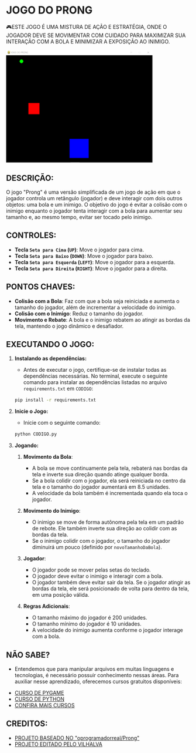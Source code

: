 # JOGO DO PRONG
🎮ESTE JOGO É UMA MISTURA DE AÇÃO E ESTRATÉGIA, ONDE O JOGADOR DEVE SE MOVIMENTAR COM CUIDADO PARA MAXIMIZAR SUA INTERAÇÃO COM A BOLA E MINIMIZAR A EXPOSIÇÃO AO INIMIGO.

<img src="FOTO.png" align="center" width="400"> <br>

## DESCRIÇÃO:
O jogo "Prong" é uma versão simplificada de um jogo de ação em que o jogador controla um retângulo (jogador) e deve interagir com dois outros objetos: uma bola e um inimigo. O objetivo do jogo é evitar a colisão com o inimigo enquanto o jogador tenta interagir com a bola para aumentar seu tamanho e, ao mesmo tempo, evitar ser tocado pelo inimigo.

## CONTROLES:
- **Tecla `Seta para Cima` (`UP`)**: Move o jogador para cima.
- **Tecla `Seta para Baixo` (`DOWN`)**: Move o jogador para baixo.
- **Tecla `Seta para Esquerda` (`LEFT`)**: Move o jogador para a esquerda.
- **Tecla `Seta para Direita` (`RIGHT`)**: Move o jogador para a direita.

## PONTOS CHAVES:
- **Colisão com a Bola**: Faz com que a bola seja reiniciada e aumenta o tamanho do jogador, além de incrementar a velocidade do inimigo.
- **Colisão com o Inimigo**: Reduz o tamanho do jogador.
- **Movimento e Rebate**: A bola e o inimigo rebatem ao atingir as bordas da tela, mantendo o jogo dinâmico e desafiador.

## EXECUTANDO O JOGO:
1. **Instalando as dependências:**
   - Antes de executar o jogo, certifique-se de instalar todas as dependências necessárias. No terminal, execute o seguinte comando para instalar as dependências listadas no arquivo `requirements.txt` em `CODIGO`:
   ```bash
   pip install -r requirements.txt
   ```

2. **Inicie o Jogo:**
   - Inicie com o seguinte comando:
   ```bash
   python CODIGO.py
   ```

3. **Jogando:**
   1. **Movimento da Bola**:
      - A bola se move continuamente pela tela, rebaterá nas bordas da tela e inverte sua direção quando atinge qualquer borda.
      - Se a bola colidir com o jogador, ela será reiniciada no centro da tela e o tamanho do jogador aumentará em 8.5 unidades.
      - A velocidade da bola também é incrementada quando ela toca o jogador.

   2. **Movimento do Inimigo**:
      - O inimigo se move de forma autônoma pela tela em um padrão de rebote. Ele também inverte sua direção ao colidir com as bordas da tela.
      - Se o inimigo colidir com o jogador, o tamanho do jogador diminuirá um pouco (definido por `novoTamanhoDaBola`).

   3. **Jogador**:
      - O jogador pode se mover pelas setas do teclado.
      - O jogador deve evitar o inimigo e interagir com a bola.
      - O jogador também deve evitar sair da tela. Se o jogador atingir as bordas da tela, ele será posicionado de volta para dentro da tela, em uma posição válida.

   4. **Regras Adicionais**:
      - O tamanho máximo do jogador é 200 unidades.
      - O tamanho mínimo do jogador é 10 unidades.
      - A velocidade do inimigo aumenta conforme o jogador interage com a bola.

## NÃO SABE?
- Entendemos que para manipular arquivos em muitas linguagens e tecnologias, é necessário possuir conhecimento nessas áreas. Para auxiliar nesse aprendizado, oferecemos cursos gratuitos disponíveis:
* [CURSO DE PYGAME](https://github.com/VILHALVA/CURSO-DE-PYGAME)
* [CURSO DE PYTHON](https://github.com/VILHALVA/CURSO-DE-PYTHON)
* [CONFIRA MAIS CURSOS](https://github.com/VILHALVA?tab=repositories&q=+topic:CURSO)

## CREDITOS:
- [PROJETO BASEADO NO "oprogramadorreal/Prong"](https://github.com/oprogramadorreal)
- [PROJETO EDITADO PELO VILHALVA](https://github.com/VILHALVA)





